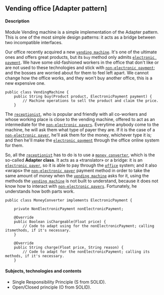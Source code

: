## Vending office \[Adapter pattern]

#### Description

Module Vending machine is a simple implementation of the Adapter pattern. This is one of the most simple
design patterns: it acts as a bridge between two incompatible interfaces.

Our office recently acquired a new [`vending machine`](src/main/java/office/VendingMachine.java). It's
one of the ultimate ones and offers great products, but its `buy` method only
admits [`electronic payment`](src/main/java/payment/ElectronicPayment.java).
We have some old-fashioned workers in the office that don't like or are not used to these technologies and stick with
[`non-electronic payment`](src/main/java/payment/NonElectronicPayment.java); and the
bosses are worried about for them to feel left apart. We cannot change how the office works, and they won't
buy another office, this is a new expensive one.

````
public class VendingMachine {
    public String buy(Product product, ElectronicPayment payment) {
        // Machine operations to sell the product and claim the price.
    }
````

The [`receptionist`](src/main/java/office/Receptionist.java), who is popular and friendly with all co-workers
and whose working place is close to the vending machine,
offered to act as an intermediate for
the [`non-electronic payers`](src/main/java/payment/NonElectronicPayment.java).
Everytime anybody come to the machine, he will ask them what type of payer they are. If it is the case of a
[`non-electronic payer`](src/main/java/payment/NonElectronicPayment.java),
he'll ask them for the money, whichever type it is; and then he'll make
the [`electronic payment`](src/main/java/payment/ElectronicPayment.java)
through the office online system for them.

So, all the [`receptionist`](src/main/java/office/Receptionist.java) has to do is to use
a [`money converter`](src/main/java/adapter/MoneyConverter.java),
which is the so-called **Adapter class**. It acts as a «translator»
or a bridge: it is an [`electronic payer`](src/main/java/payment/ElectronicPayment.java), so it is able to pay through
the [`office`](src/main/java/office/VendingMachine.java) system;
and it also «wraps» the [`non-electronic payer`](src/main/java/payment/NonElectronicPayment.java) payment method
in order to take the same amount of money when the [`vending machine`](src/main/java/office/VendingMachine.java) asks for it,
using the methods the [`vending machine`](src/main/java/office/VendingMachine.java) is not
built to understand, because it does not know how to interact
with [`non-electronic payers`](src/main/java/payment/NonElectronicPayment.java). Fortunately, he understands how
both parts work.

````
public class MoneyConverter implements ElectronicPayment {

    private NonElectronicPayment nonElectronicPayment;

    @Override
    public Boolean isChargeable(Float price) {
        // Code to adapt using for the nonElectronicPayment; calling itsmethods, if it's necessary.
    }

    @Override
    public String charge(Float price, String reason) {
        // Code to adapt for the nonElectronicPayment; calling its methods, if it's necessary.
    }
````

#### Subjects, technologies and contents

- Single Responsibility Principle (S from SOLID).
- Open/Closed principle (O from SOLID).